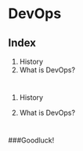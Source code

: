 # DevOps

## Index
1. History
2. What is DevOps?

#

1. History

2. What is DevOps?


#
###Goodluck!
